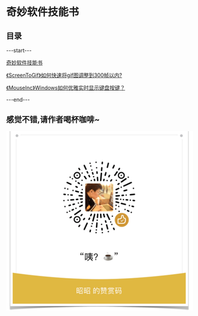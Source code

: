 # 奇妙软件技能书


## 目录

---start---

[奇妙软件技能书](https://www.v2fy.com/p/000_readme_wundersoftskills/)


[《ScreenToGif》如何快速将gif图调整到300帧以内?](https://www.v2fy.com/p/001_screen_to_gif/)


[《MouseInc》Windows如何优雅实时显示键盘按键？](https://www.v2fy.com/p/002_ｍouseinc/)

---end---



## 感觉不错,请作者喝杯咖啡~

![](https://raw.githubusercontent.com/zhaoolee/jikemiji/master/README/c4fdea49e11241e392d6bcaa33855897.png)